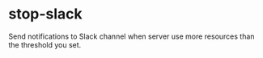 # stop-slack

Send notifications to Slack channel when server use more resources than the threshold you set.